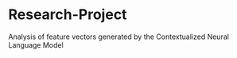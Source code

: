 # Research-Project
Analysis of feature vectors generated by the Contextualized Neural Language Model
